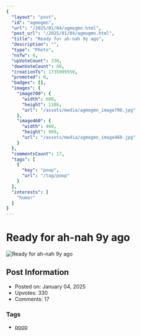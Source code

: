 ```yaml
---
{
  "layout": "post",
  "id": "agmogmn",
  "url": "/2025/01/04/agmogmn.html",
  "post_url": "/2025/01/04/agmogmn.html",
  "title": "Ready for ah-nah 9y ago",
  "description": "",
  "type": "Photo",
  "nsfw": 0,
  "upVoteCount": 330,
  "downVoteCount": 80,
  "creationTs": 1735999550,
  "promoted": 0,
  "badges": [],
  "images": {
    "image700": {
      "width": 600,
      "height": 1186,
      "url": "/assets/media/agmogmn_image700.jpg"
    },
    "image460": {
      "width": 460,
      "height": 909,
      "url": "/assets/media/agmogmn_image460.jpg"
    }
  },
  "commentsCount": 17,
  "tags": [
    {
      "key": "poop",
      "url": "/tag/poop"
    }
  ],
  "interests": [
    "humor"
  ]
}
---
```


# Ready for ah-nah 9y ago

![Ready for ah-nah 9y ago](/assets/media/agmogmn_image700.jpg)

## Post Information

- Posted on: January 04, 2025
- Upvotes: 330
- Comments: 17

### Tags

- [poop](/tag/poop)
